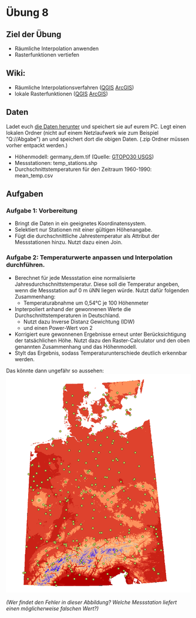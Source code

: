 # Übung 8
## Ziel der Übung
* Räumliche Interpolation anwenden
* Rasterfunktionen vertiefen

## Wiki:
* Räumliche Interpolationsverfahren ([QGIS](https://courses.gistools.geog.uni-heidelberg.de/giscience/gis-einfuehrung/wikis/qgis-Räumliche-Interpolationsverfahren) [ArcGIS](https://courses.gistools.geog.uni-heidelberg.de/giscience/gis-einfuehrung/wikis/arcgis-Räumliche-Interpolationsverfahren))
* lokale Rasterfunktionen ([QGIS](https://courses.gistools.geog.uni-heidelberg.de/giscience/gis-einfuehrung/wikis/qgis-Konvertierung) [ArcGIS](https://courses.gistools.geog.uni-heidelberg.de/giscience/gis-einfuehrung/wikis/arcgis-Konvertierung))


## Daten
Ladet euch [die Daten herunter](exercise_08_data.zip) und speichert sie auf eurem PC. Legt einen lokalen Ordner (nicht auf einem Netzlaufwerk wie zum Beispiel "Q://Abgabe") an und speichert dort die obigen Daten. (.zip Ordner müssen vorher entpackt werden.)
* Höhenmodell: germany_dem.tif (Quelle: [GTOPO30 USGS](https://www.usgs.gov/centers/eros/science/usgs-eros-archive-digital-elevation-global-30-arc-second-elevation-gtopo30?qt-science_center_objects=0#qt-science_center_objects))
* Messstationen: temp_stations.shp
* Durchschnittstemperaturen für den Zeitraum 1960-1990: mean_temp.csv

## Aufgaben
### Aufgabe 1: Vorbereitung
* Bringt die Daten in ein geeignetes Koordinatensystem.
* Selektiert nur Stationen mit einer gültigen Höhenangabe.
* Fügt die durchschnittliche Jahrestemperatur als Attribut der Messstationen hinzu. Nutzt dazu einen Join.

### Aufgabe 2: Temperaturwerte anpassen und Interpolation durchführen.
* Berechnet für jede Messstation eine normalisierte Jahresdurchschnittstemperatur. Diese soll die Temperatur angeben, wenn die Messstation auf 0 m üNN liegen würde. Nutzt dafür folgenden Zusammenhang:
  * Temperaturabnahme um 0,54°C je 100 Höhenmeter
* Inpterpoliert anhand der gewonnenen Werte die Durchschnittstemperaturen in Deutschland.
  * Nutzt dazu Inverse Distanz Gewichtung (IDW)
  * und einen Power-Wert von 2
* Korrigiert eure gewonnenen Ergebnisse erneut unter Berücksichtigung der tatsächlichen Höhe. Nutzt dazu den Raster-Calculator und den oben genannten Zusammenhang und das Höhenmodell.
* Stylt das Ergebnis, sodass Temperaturunterschiede deutlich erkennbar werden.

Das könnte dann ungefähr so aussehen:
![temperatur_idw_pow2](temperatur_idw_pow2.PNG)

*(Wer findet den Fehler in dieser Abbildung? Welche Messstation liefert einen möglicherweise falschen Wert?)*
